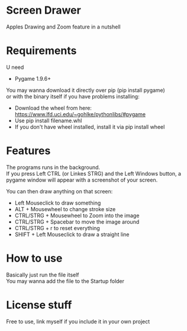 # Screen Drawer
Apples Drawing and Zoom feature in a nutshell

# Requirements

U need 

- Pygame 1.9.6+  
  
You may wanna download it directly over pip (pip install pygame)    
or with the binary itself if you have problems installing:  
- Download the wheel from here: https://www.lfd.uci.edu/~gohlke/pythonlibs/#pygame
- Use pip install filename.whl
- If you don't have wheel installed, install it via pip install wheel

# Features

The programs runs in the background.  
If you press Left CTRL (or Linkes STRG) and the Left Windows button, a pygame window will appear with a screenshot of your screen.  
  
You can then draw anything on that screen:
- Left Mouseclick to draw something
- ALT + Mousewheel to change stroke size  
- CTRL/STRG + Mousewheel to Zoom into the image  
- CTRL/STRG + Spacebar to move the image around
- CTRL/STRG + r to reset everything
- SHIFT + Left Mouseclick to draw a straight line
  

# How to use

Basically just run the file itself  
You may wanna add the file to the Startup folder

# License stuff

Free to use, link myself if you include it in your own project
